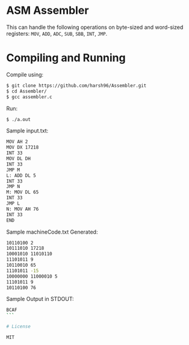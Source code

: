 # ASM Assembler

This can handle the following operations on byte-sized and word-sized registers: `MOV`, `ADD`, `ADC`, `SUB`, `SBB`, `INT`, `JMP`. 

# Compiling and Running

Compile using:
```bash
$ git clone https://github.com/harsh96/Assembler.git
$ cd Assembler/
$ gcc assembler.c
```

Run:
```bash
$ ./a.out
```

Sample input.txt:
```bash
MOV AH 2
MOV DX 17218
INT 33
MOV DL DH
INT 33
JMP M
L: ADD DL 5
INT 33
JMP N
M: MOV DL 65
INT 33
JMP L
N: MOV AH 76
INT 33
END
```

Sample machineCode.txt Generated:
```bash
10110100 2
10111010 17218
10001010 11010110
11101011 9
10110010 65
11101011 -15
10000000 11000010 5
11101011 9
10110100 76
```

Sample Output in STDOUT:
````bash
BCAF
```

# License

MIT
